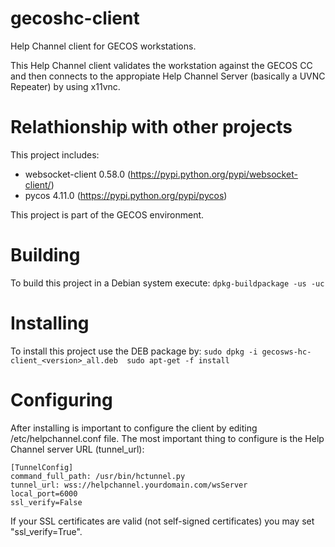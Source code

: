 # gecoshc-client
Help Channel client for GECOS workstations.

This Help Channel client validates the workstation against the GECOS CC and then connects to the appropiate Help Channel Server (basically a UVNC Repeater) by using x11vnc.

# Relathionship with other projects
This project includes:
* websocket-client 0.58.0 (https://pypi.python.org/pypi/websocket-client/)
* pycos 4.11.0 (https://pypi.python.org/pypi/pycos)

This project is part of the GECOS environment.

# Building
To build this project in a Debian system execute:
``
dpkg-buildpackage -us -uc
``

# Installing
To install this project use the DEB package by:
``
sudo dpkg -i gecosws-hc-client_<version>_all.deb 
sudo apt-get -f install
``

# Configuring
After installing is important to configure the client by editing /etc/helpchannel.conf file.
The most important thing to configure is the Help Channel server URL (tunnel_url):
```
[TunnelConfig]
command_full_path: /usr/bin/hctunnel.py
tunnel_url: wss://helpchannel.yourdomain.com/wsServer
local_port=6000
ssl_verify=False
```

If your SSL certificates are valid (not self-signed certificates) you may set "ssl_verify=True".
